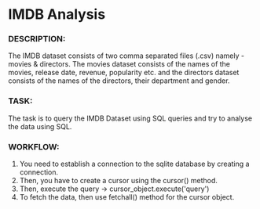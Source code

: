 # IMDB Analysis
### DESCRIPTION:
The IMDB dataset consists of two comma separated files (.csv) namely - movies & directors.
The movies dataset consists of the names of the movies, release date, revenue, popularity etc. and the directors dataset consists of the names of the directors, their department and gender. 


### TASK:
The task is to query the IMDB Dataset using SQL queries and try to analyse the data using SQL.


### WORKFLOW:
1. You need to establish a connection to the sqlite database by creating a connection.
2. Then, you have to create a cursor using the cursor() method.
3. Then, execute the query -> cursor_object.execute('query')
4. To fetch the data, then use fetchall() method for the cursor object.
